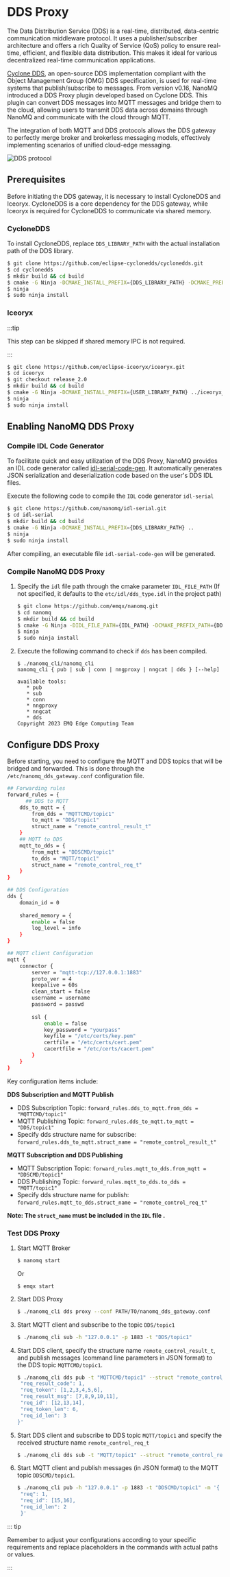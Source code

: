# DDS Proxy


The Data Distribution Service (DDS) is a real-time, distributed, data-centric communication middleware protocol. It uses a publisher/subscriber architecture and offers a rich Quality of Service (QoS) policy to ensure real-time, efficient, and flexible data distribution. This makes it ideal for various decentralized real-time communication applications.

[Cyclone DDS](https://cyclonedds.io/), an open-source DDS implementation compliant with the Object Management Group (OMG) DDS specification, is used for real-time systems that publish/subscribe to messages. From version v0.16, NanoMQ introduced a DDS Proxy plugin developed based on Cyclone DDS. This plugin can convert DDS messages into MQTT messages and bridge them to the cloud, allowing users to transmit DDS data across domains through NanoMQ and communicate with the cloud through MQTT.

The integration of both MQTT and DDS protocols allows the DDS gateway to perfectly merge broker and brokerless messaging models, effectively implementing scenarios of unified cloud-edge messaging.


![DDS protocol](./assets/DDS+MQTT.png)

## Prerequisites


Before initiating the DDS gateway, it is necessary to install CycloneDDS and Iceoryx. CycloneDDS is a core dependency for the DDS gateway, while Iceoryx is required for CycloneDDS to communicate via shared memory.

### CycloneDDS

To install CycloneDDS, replace `DDS_LIBRARY_PATH` with the actual installation path of the DDS library.

```bash
$ git clone https://github.com/eclipse-cyclonedds/cyclonedds.git
$ cd cyclonedds
$ mkdir build && cd build
$ cmake -G Ninja -DCMAKE_INSTALL_PREFIX={DDS_LIBRARY_PATH} -DCMAKE_PREFIX_PATH={DDS_LIBRARY_PATH} -DBUILD_EXAMPLES=ON ..
$ ninja 
$ sudo ninja install
```

### Iceoryx

:::tip

This step can be skipped if shared memory IPC is not required.

:::

```bash
$ git clone https://github.com/eclipse-iceoryx/iceoryx.git
$ cd iceoryx
$ git checkout release_2.0
$ mkdir build && cd build
$ cmake -G Ninja -DCMAKE_INSTALL_PREFIX={USER_LIBRARY_PATH} ../iceoryx_meta
$ ninja
$ sudo ninja install
```

## Enabling NanoMQ DDS Proxy

### Compile IDL Code Generator 

To facilitate quick and easy utilization of the DDS Proxy, NanoMQ provides an IDL code generator called [idl-serial-code-gen](https://github.com/nanomq/idl-serial). It automatically generates JSON serialization and deserialization code based on the user's DDS IDL files.

Execute the following code to compile the `IDL` code generator `idl-serial`

```bash
$ git clone https://github.com/nanomq/idl-serial.git
$ cd idl-serial
$ mkdir build && cd build
$ cmake -G Ninja -DCMAKE_INSTALL_PREFIX={DDS_LIBRARY_PATH} ..
$ ninja 
$ sudo ninja install
```

After compiling, an executable file `idl-serial-code-gen` will be generated.

### Compile NanoMQ DDS Proxy

1. Specify the `idl` file path through the cmake parameter `IDL_FILE_PATH` (If not specified, it defaults to the `etc/idl/dds_type.idl` in the project path)

   ```bash
   $ git clone https://github.com/emqx/nanomq.git
   $ cd nanomq
   $ mkdir build && cd build
   $ cmake -G Ninja -DIDL_FILE_PATH={IDL_PATH} -DCMAKE_PREFIX_PATH={DDS_LIBRARY_PATH} -DBUILD_DDS_PROXY=ON ..
   $ ninja
   $ sudo ninja install
   ```

3. Execute the following command to check if `dds` has been compiled.

   ```
   $ ./nanomq_cli/nanomq_cli
   nanomq_cli { pub | sub | conn | nngproxy | nngcat | dds } [--help]
   
   available tools:
      * pub
      * sub
      * conn
      * nngproxy
      * nngcat
      * dds
   Copyright 2023 EMQ Edge Computing Team
   ```

## Configure DDS Proxy

Before starting, you need to configure the MQTT and DDS topics that will be bridged and forwarded. This is done through the `/etc/nanomq_dds_gateway.conf` configuration file. 

```bash
## Forwarding rules
forward_rules = {
	  ## DDS to MQTT
    dds_to_mqtt = {
        from_dds = "MQTTCMD/topic1"
        to_mqtt = "DDS/topic1"
        struct_name = "remote_control_result_t"
    }
    ## MQTT to DDS
    mqtt_to_dds = {
        from_mqtt = "DDSCMD/topic1"
        to_dds = "MQTT/topic1"
        struct_name = "remote_control_req_t"
    }
}

## DDS Configuration
dds {
    domain_id = 0
    
    shared_memory = {
        enable = false
        log_level = info
    }
}

## MQTT client Configuration
mqtt {
	connector {
        server = "mqtt-tcp://127.0.0.1:1883"
        proto_ver = 4
        keepalive = 60s
        clean_start = false
        username = username
        password = passwd
        
        ssl {
            enable = false
            key_password = "yourpass"
            keyfile = "/etc/certs/key.pem"
            certfile = "/etc/certs/cert.pem"
            cacertfile = "/etc/certs/cacert.pem"
        }
    }
}
```

Key configuration items include:

**DDS Subscription and MQTT Publish**

- DDS Subscription Topic: `forward_rules.dds_to_mqtt.from_dds = "MQTTCMD/topic1"`
- MQTT Publishing Topic: `forward_rules.dds_to_mqtt.to_mqtt = "DDS/topic1"`
- Specify dds structure name for subscribe: `forward_rules.dds_to_mqtt.struct_name = "remote_control_result_t"`

**MQTT Subscription and DDS Publishing**

- MQTT Subscription Topic: `forward_rules.mqtt_to_dds.from_mqtt = "DDSCMD/topic1"`
- DDS Publishing Topic: `forward_rules.mqtt_to_dds.to_dds = "MQTT/topic1"`
- Specify dds structure name for publish: `forward_rules.mqtt_to_dds.struct_name = "remote_control_req_t"`

**Note: The `struct_name` must be included in the `IDL` file .**

### Test DDS Proxy

1. Start MQTT Broker

   ```bash
   $ nanomq start
   ```

   Or

   ```
   $ emqx start
   ```


2. Start DDS Proxy

   ```bash
   $ ./nanomq_cli dds proxy --conf PATH/TO/nanomq_dds_gateway.conf
   ```

3. Start MQTT client and subscribe to the topic `DDS/topic1`

   ```bash
   $ ./nanomq_cli sub -h "127.0.0.1" -p 1883 -t "DDS/topic1"
   ```

4. Start DDS client, specify the structure name `remote_control_result_t`, and publish messages (command line parameters in JSON format) to the DDS topic `MQTTCMD/topic1`.

   ```bash
   $ ./nanomq_cli dds pub -t "MQTTCMD/topic1" --struct "remote_control_result_t"  -m '{
    "req_result_code": 1,
    "req_token": [1,2,3,4,5,6],
    "req_result_msg": [7,8,9,10,11],
    "req_id": [12,13,14],
    "req_token_len": 6,
    "req_id_len": 3
   }'
   ```

5. Start DDS client and subscribe to DDS topic `MQTT/topic1` and specify the received structure name `remote_control_req_t`

   ```bash
   $ ./nanomq_cli dds sub -t "MQTT/topic1" --struct "remote_control_req_t"
   ```

6. Start MQTT client and publish messages (in JSON format) to the MQTT topic `DDSCMD/topic1`.

   ```bash
   $ ./nanomq_cli pub -h "127.0.0.1" -p 1883 -t "DDSCMD/topic1" -m '{
    "req": 1,         
    "req_id": [15,16],
    "req_id_len": 2
    }'
   ```

::: tip

Remember to adjust your configurations according to your specific requirements and replace placeholders in the commands with actual paths or values.

:::